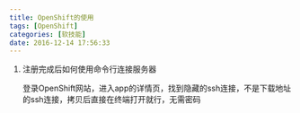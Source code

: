 ```yaml
---
title: OpenShift的使用
tags: [OpenShift]
categories: [软技能]
date: 2016-12-14 17:56:33
---
```


1.  注册完成后如何使用命令行连接服务器

    登录OpenShift网站，进入app的详情页，找到隐藏的ssh连接，不是下载地址的ssh连接，拷贝后直接在终端打开就行，无需密码
    